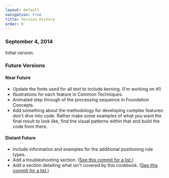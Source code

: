 ```yaml
---
layout: default
navigation: true
title: Version History
order: 9
---
```


### September 4, 2014

Initial version.

### Future Versions

#### Near Future

- Update the fonts used for all text to include kerning. (I'm working on it!)
- Illustrations for each feature in Common Techniques.
- Animated step through of the processing sequence in Foundation Concepts.
- Add something about the methodology for developing complex features: don't dive into code. Rather make some examples of what you want the final result to look like, find the visual patterns within that and build the code from there.

#### Distant Future

- Include information and examples for the additional positioning rule types.
- Add a troubleshooting section. ([See this commit for a list.](https://github.com/typesupply/opentype-feature-intro/commit/00ae80400faf8f645cfab58b1b1b1a6c2e4dfd7f))
- Add a section detailing what isn't covered by this cookbook. ([See this commit for a list.](https://github.com/typesupply/opentype-feature-intro/commit/00ae80400faf8f645cfab58b1b1b1a6c2e4dfd7f))